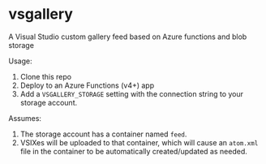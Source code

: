 # vsgallery

A Visual Studio custom gallery feed based on Azure functions and blob storage

Usage:

1. Clone this repo
2. Deploy to an Azure Functions (v4+) app
3. Add a `VSGALLERY_STORAGE` setting with the connection string to your storage account.

Assumes:
1. The storage account has a container named `feed`.
2. VSIXes will be uploaded to that container, which will cause an `atom.xml` file in the 
   container to be automatically created/updated as needed.